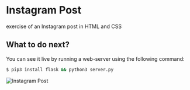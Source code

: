 #  Instagram Post

exercise of an Instagram post in HTML and CSS

## What to do next?

You can see it live by running a web-server using the following command:

```sh
$ pip3 install flask && python3 server.py
```


![Instagram Post](https://user-images.githubusercontent.com/565899/196032744-1f7dcafa-eedc-421a-821f-907adb3c0256.png)
